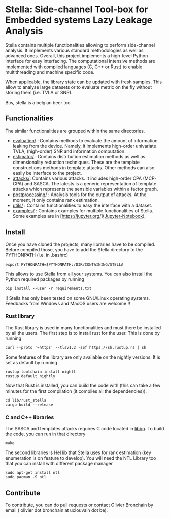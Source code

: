 # Stella: Side-channel Tool-box for Embedded systems Lazy Leakage Analysis 

Stella contains multiple functionalities allowing to perform side-channel analysis. It implements
various standard methodologies as well as advanced ones. 
Overall, this project implements a high-level Python interface for easy interfacing. The computational intensive 
methods are implemented with compiled languages (C, C++ or Rust) to enable multithreading and machine specific code.

When applicable, the library state can be updated with fresh samples. This allow to analyse large datasets or to evaluate
metric on the fly without storing them (i.e. TVLA or SNR).

Btw, stella is a belgian beer too

## Functionalities
The similar functionalities are grouped within the same directories. 
* [evaluation/](evaluation) : Contains methods to evaluate the amount of information leaking from the device. Namely, it implements high-order univariate TVLA, (high-order) SNR and information computation.
* [estimator/](estimator) : Contains distribution estimation methods as well as dimensionality reduction techniques. These are the template constructions methods in template attacks. Other methods can also easily be interface to the project. 
* [attacks/](attacks): Contains various attacks. It includes high-order CPA (MCP-CPA) and SASCA. The latests is a generic representation of template attacks which represents the sensible variables within a factor graph.
* [postprocessing/](postprocessing) : Analysis tools for the output of attacks. At the moment, it only contains rank estimation. 
* [utils/](utils) : Contains functionalities to easy the interface with a dataset.  
* [examples/](examples) : Contains examples for multiple functionalities of Stella. Some examples are in [https://jupyter.org/](Jupyter-Notebook).

## Install
Once you have cloned the projects, many libraries have to be compiled. Before compiled those, you 
have to add the Stella directory to the PYTHONPATH (i.e. in .bashrc)
```
export PYTHONPATH=$PYTHONPATH:/DIR/CONTAINING/STELLA
```
This allows to use Stella from all your systems. You can also install the Python required packages by running
```
pip install --user -r requirements.txt
```

!! Stella has only been tested on some GNU/Linux operating systems. Feedbacks from Windows and MacOS users are welcome !! 
### Rust library
The Rust library is used in many functionalities and must there be installed by all the users.
The first step is to install rust for the user. This is done by running

```
curl --proto '=https' --tlsv1.2 -sSf https://sh.rustup.rs | sh
```

Some features of the library are only available on the nightly versions. It is set as default by running
```
rustup toolchain install nightl
rustup default nightly
```
Now that Rust is installed, you can build the code with (this can take a few minutes for the first compilation (it compiles all the dependencies)).
```
cd lib/rust_stella
cargo build --release
```

### C and C++ libraries
The SASCA and templates attacks requires C code located in [libbp](lib/libbp). To build the code, you can run in that directory
```
make
```
The second libraries is [Hel lib](https://perso.uclouvain.be/fstandae/PUBLIS/172.zip) that Stella uses for rank estimation (key enumeration is on feature to develop).
You will need the NTL Library too that you can install with different package manager 
```
sudo apt-get install ntl 
sudo pacman -S ntl 
```

## Contribute 

To contribute, you can do pull requests or contact Olivier Bronchain by email ( olivier dot bronchain at uclouvain dot be).


